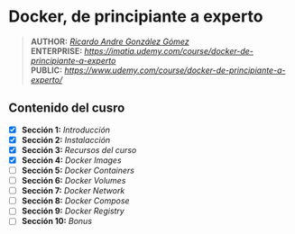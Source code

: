 # Docker, de principiante a experto

> **AUTHOR:** _[Ricardo Andre González Gómez](https://imatia.udemy.com/user/ricardo-andre-gonzalez-gomez/)_  
> **ENTERPRISE:** _https://imatia.udemy.com/course/docker-de-principiante-a-experto_  
> **PUBLIC:** _https://www.udemy.com/course/docker-de-principiante-a-experto/_ 

## Contenido del cusro

- [x] **Sección 1:** _Introducción_
- [x] **Sección 2:** _Instalacción_
- [x] **Sección 3:** _Recursos del curso_
- [x] **Sección 4:** _Docker Images_
- [ ] **Sección 5:** _Docker Containers_
- [ ] **Sección 6:** _Docker Volumes_
- [ ] **Sección 7:** _Docker Network_
- [ ] **Sección 8:** _Docker Compose_
- [ ] **Sección 9:** _Docker Registry_
- [ ] **Sección 10:** _Bonus_  